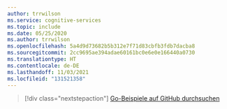 ```yaml
---
author: trrwilson
ms.service: cognitive-services
ms.topic: include
ms.date: 05/25/2020
ms.author: trrwilson
ms.openlocfilehash: 5a4d9d73682b5b312e7f71d83cbfb3fdb7dacba8
ms.sourcegitcommit: 2cc9695ae394adae60161bc0e6e0e166440a0730
ms.translationtype: HT
ms.contentlocale: de-DE
ms.lasthandoff: 11/03/2021
ms.locfileid: "131521358"
---
```

> [!div class="nextstepaction"]
> [Go-Beispiele auf GitHub durchsuchen](https://github.com/microsoft/cognitive-services-speech-sdk-go/tree/master/samples)
